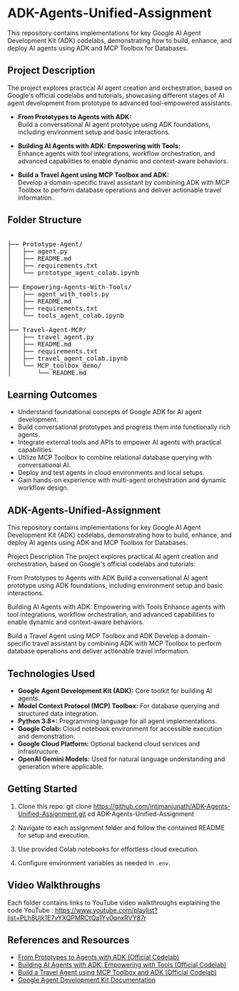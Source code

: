 # ADK-Agents-Unified-Assignment

This repository contains implementations for key Google AI Agent Development Kit (ADK) codelabs, demonstrating how to build, enhance, and deploy AI agents using ADK and MCP Toolbox for Databases.

## Project Description

The project explores practical AI agent creation and orchestration, based on Google's official codelabs and tutorials, showcasing different stages of AI agent development from prototype to advanced tool-empowered assistants.

- **From Prototypes to Agents with ADK:**  
  Build a conversational AI agent prototype using ADK foundations, including environment setup and basic interactions.

- **Building AI Agents with ADK: Empowering with Tools:**  
  Enhance agents with tool integrations, workflow orchestration, and advanced capabilities to enable dynamic and context-aware behaviors.

- **Build a Travel Agent using MCP Toolbox and ADK:**  
  Develop a domain-specific travel assistant by combining ADK with MCP Toolbox to perform database operations and deliver actionable travel information.


## Folder Structure

<pre> 
├── Prototype-Agent/
│   ├── agent.py
│   ├── README.md
│   ├── requirements.txt
│   └── prototype_agent_colab.ipynb
│
├── Empowering-Agents-With-Tools/
│   ├── agent_with_tools.py
│   ├── README.md
│   ├── requirements.txt
│   └── tools_agent_colab.ipynb
│
├── Travel-Agent-MCP/
│   ├── travel_agent.py
│   ├── README.md
│   ├── requirements.txt
│   ├── travel_agent_colab.ipynb
│   └── MCP_toolbox_demo/
│       └── README.md
</pre>




## Learning Outcomes

- Understand foundational concepts of Google ADK for AI agent development.  
- Build conversational prototypes and progress them into functionally rich agents.  
- Integrate external tools and APIs to empower AI agents with practical capabilities.  
- Utilize MCP Toolbox to combine relational database querying with conversational AI.  
- Deploy and test agents in cloud environments and local setups.  
- Gain hands-on experience with multi-agent orchestration and dynamic workflow design.

## ADK-Agents-Unified-Assignment
This repository contains implementations for key Google AI Agent Development Kit (ADK) codelabs, demonstrating how to build, enhance, and deploy AI agents using ADK and MCP Toolbox for Databases.

Project Description
The project explores practical AI agent creation and orchestration, based on Google's official codelabs and tutorials:

From Prototypes to Agents with ADK
Build a conversational AI agent prototype using ADK foundations, including environment setup and basic interactions.

Building AI Agents with ADK: Empowering with Tools
Enhance agents with tool integrations, workflow orchestration, and advanced capabilities to enable dynamic and context-aware behaviors.

Build a Travel Agent using MCP Toolbox and ADK
Develop a domain-specific travel assistant by combining ADK with MCP Toolbox to perform database operations and deliver actionable travel information.

## Technologies Used

- **Google Agent Development Kit (ADK):** Core toolkit for building AI agents.  
- **Model Context Protocol (MCP) Toolbox:** For database querying and structured data integration.  
- **Python 3.8+:** Programming language for all agent implementations.  
- **Google Colab:** Cloud notebook environment for accessible execution and demonstration.  
- **Google Cloud Platform:** Optional backend cloud services and infrastructure.  
- **OpenAI Gemini Models:** Used for natural language understanding and generation where applicable.

## Getting Started

1. Clone this repo:  git clone https://github.com/intimanjunath/ADK-Agents-Unified-Assignment.git
cd ADK-Agents-Unified-Assignment


2. Navigate to each assignment folder and follow the contained README for setup and execution.

3. Use provided Colab notebooks for effortless cloud execution.

4. Configure environment variables as needed in `.env`.

## Video Walkthroughs

Each folder contains links to YouTube video walkthroughs explaining the code YouTube : https://www.youtube.com/playlist?list=PLh8Ujk1E7vYXQPMRCtQa1Yv0qnxRVY87r

## References and Resources

- [From Prototypes to Agents with ADK (Official Codelab)](https://share.google/SedY3WmkMRCEkJrrA)  
- [Building AI Agents with ADK: Empowering with Tools (Official Codelab)](https://share.google/2PaSC2sdeHuNqENjq)  
- [Build a Travel Agent using MCP Toolbox and ADK (Official Codelab)](https://share.google/aTibSpbyEDvVPhIqD)  
- [Google Agent Development Kit Documentation](https://google.github.io/adk-docs/)

